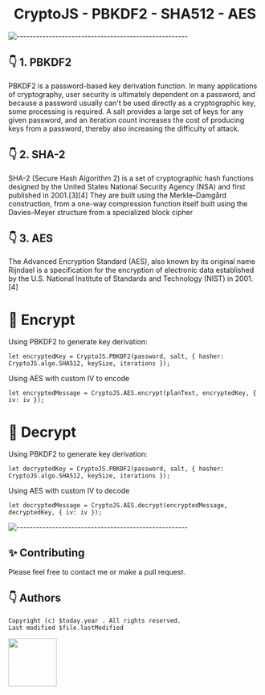 <h1 align="center"> CryptoJS - PBKDF2 - SHA512 - AES </h1>

![-----------------------------------------------------](https://raw.githubusercontent.com/andreasbm/readme/master/assets/lines/colored.png)


## 👇 1. PBKDF2

PBKDF2 is a password-based key derivation function. In many applications of cryptography, user security is ultimately dependent on a password,
    and because a password usually can't be used directly as a cryptographic key, some processing is required.
    A salt provides a large set of keys for any given password, and an iteration count increases the cost of producing keys from a password,
    thereby also increasing the difficulty of attack.

## 👇 2. SHA-2

SHA-2 (Secure Hash Algorithm 2) is a set of cryptographic hash functions designed by the United States National Security Agency (NSA) 
      and first published in 2001.[3][4] They are built using the Merkle–Damgård construction, from a one-way compression function itself built using the Davies–Meyer 
      structure from a specialized block cipher

## 👇 3. AES
The Advanced Encryption Standard (AES), also known by its original name Rijndael 
      is a specification for the encryption of electronic data established by
      the U.S. National Institute of Standards and Technology (NIST) in 2001.[4]

# 🚀 Encrypt

Using PBKDF2 to generate key derivation:

```
let encryptedKey = CryptoJS.PBKDF2(password, salt, { hasher: CryptoJS.algo.SHA512, keySize, iterations });
```

Using AES with custom IV to encode

```
let encryptedMessage = CryptoJS.AES.encrypt(planText, encryptedKey, { iv: iv });
```

# 🚀 Decrypt
Using PBKDF2 to generate key derivation:

```
let decryptedKey = CryptoJS.PBKDF2(password, salt, { hasher: CryptoJS.algo.SHA512, keySize, iterations });
```

Using AES with custom IV to decode

```
let decryptedMessage = CryptoJS.AES.decrypt(encryptedMessage, decryptedKey, { iv: iv });
```

![-----------------------------------------------------](https://raw.githubusercontent.com/andreasbm/readme/master/assets/lines/colored.png)

## ✨ Contributing
Please feel free to contact me or make a pull request.

## 👇 Authors
``` Created by $username on $today
Copyright (c) $today.year . All rights reserved.
Last modified $file.lastModified
```
<p>
    <a href="https://nphau.medium.com/" target="_blank">
    <img src="https://avatars2.githubusercontent.com/u/13111806?s=400&u=f09b6160dbbe2b7eeae0aeb0ab4efac0caad57d7&v=4" width="96" height="96">
    </a>
</p>
